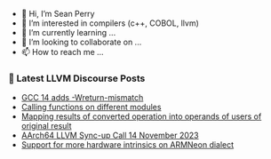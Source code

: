 - 👋 Hi, I’m Sean Perry
- 👀 I’m interested in compilers (c++, COBOL, llvm)
- 🌱 I’m currently learning ...
- 💞️ I’m looking to collaborate on ...
- 📫 How to reach me ...

<!---
s66perry/s66perry is a ✨ special ✨ repository because its `README.md` (this file) appears on your GitHub profile.
You can click the Preview link to take a look at your changes.
--->
### 📕 Latest LLVM Discourse Posts

<!-- DISCOURSE-LLVM:START -->
- [GCC 14 adds -Wreturn-mismatch](https://discourse.llvm.org/t/gcc-14-adds-wreturn-mismatch/74868#post_1)
- [Calling functions on different modules](https://discourse.llvm.org/t/calling-functions-on-different-modules/3317#post_11)
- [Mapping results of converted operation into operands of users of original result](https://discourse.llvm.org/t/mapping-results-of-converted-operation-into-operands-of-users-of-original-result/74847#post_2)
- [AArch64 LLVM Sync-up Call 14 November 2023](https://discourse.llvm.org/t/aarch64-llvm-sync-up-call-14-november-2023/74867#post_1)
- [Support for more hardware intrinsics on ARMNeon dialect](https://discourse.llvm.org/t/support-for-more-hardware-intrinsics-on-armneon-dialect/74851#post_3)
<!-- DISCOURSE-LLVM:END -->
